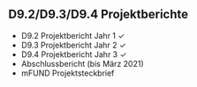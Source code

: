 ## D9.2/D9.3/D9.4 Projektberichte

- D9.2 Projektbericht Jahr 1 ✓
- D9.3 Projektbericht Jahr 2 ✓
- D9.4 Projektbericht Jahr 3 ✓
- Abschlussbericht (bis März 2021)
- mFUND Projektsteckbrief

